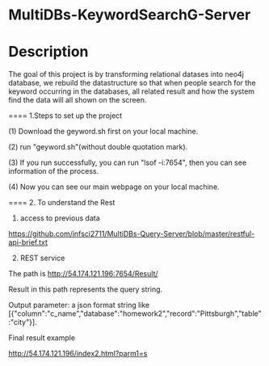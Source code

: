 # MultiDBs-KeywordSearchG-Server


Description
====
The goal of this project is by transforming relational datases into neo4j database, we rebuild the datastructure so that when people search for the keyword occurring in the databases, all related result and how the system find the data will all shown on the screen.

====
1.Steps to set up the project

(1) Download the geyword.sh first on your local machine.

(2) run "geyword.sh"(without double quotation mark).

(3) If you run successfully, you can run "lsof -i:7654", then you can see information of the process.

(4) Now you can see our main webpage on your local machine.

====
2. To understand the Rest

1) access to previous data

https://github.com/infsci2711/MultiDBs-Query-Server/blob/master/restful-api-brief.txt

2) REST service

The path is http://54.174.121.196:7654/Result/ 

Result in this path represents the query string. 

Output parameter: a json format string like [{"column":"c_name","database":"homework2","record":"Pittsburgh","table":"city"}].

Final result example

http://54.174.121.196/index2.html?parm1=s


